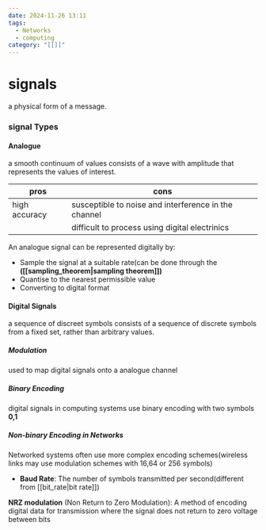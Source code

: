 ```yaml
---
date: 2024-11-26 13:11
tags:
  - Networks
  - computing
category: "[[]]"
---
```

# signals
a physical form of a message.

### signal Types
#### Analogue 
a smooth continuum of values 
consists of a wave with amplitude that represents the values of interest.

| pros          | cons                                                 |
| ------------- | ---------------------------------------------------- |
| high accuracy | susceptible to noise and interference in the channel |
|               | difficult to process using digital electrinics       |
An analogue signal can be represented digitally by:
- Sample the signal at a suitable rate(can be done through the **([[sampling_theorem|sampling theorem]])**
- Quantise to the nearest permissible value
- Converting to digital format

#### Digital Signals
a sequence of discreet symbols
consists of a sequence of discrete symbols from a fixed set, rather than arbitrary values.

##### Modulation
used to map digital signals onto a analogue channel
##### Binary Encoding
digital signals in computing systems use binary encoding with two symbols **0,1**
##### Non-binary Encoding in Networks
Networked systems often use more complex encoding schemes(wireless links may use modulation schemes with 16,64 or 256 symbols)
- **Baud Rate**: The number of symbols transmitted per second(different from [[bit_rate|bit rate]])

**NRZ modulation** (Non Return to Zero Modulation):
	A method of encoding digital data for transmission where the signal does not return to zero voltage between bits